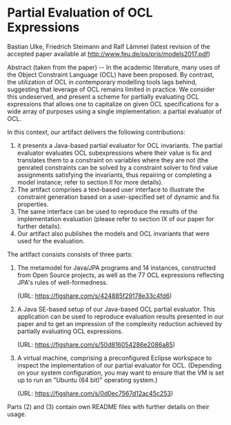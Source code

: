 # Partial Evaluation of OCL Expressions
Bastian Ulke, Friedrich Steimann and Ralf Lämmel
(latest revision of the accepted paper available at http://www.feu.de/ps/prjs/models2017.pdf)

Abstract (taken from the paper) -- In the academic literature, many uses of the Object Constraint Language (OCL) have been proposed. By contrast, the utilization of OCL in contemporary modelling tools lags behind, suggesting that leverage of OCL remains limited in practice. We consider this undeserved, and present a scheme for partially evaluating OCL expressions that allows one to capitalize on given OCL specifications for a wide array of purposes using a single implementation: a partial evaluator of OCL.


In this context, our artifact delivers the following contributions:
1. it presents a Java-based partial evaluator for OCL invariants. The partial evaluator evaluates OCL subexpressions where their value is fix and translates them to a constraint on variables where they are not (the genrated constraints can be solved by a constraint solver to find value assignments satisfying the invariants, thus repairing or completing a model instance; refer to section II for more details).
2. The artifact comprises a text-based user interface to illustrate the constraint generation based on a user-specified set of dynamic and fix properties.
3. The same interface can be used to reproduce the results of the implementation evaluation (please refer to section IX of our paper for further details).
4. Our artifact also publishes the models and OCL invariants that were used for the evaluation.


The artifact consists consists of three parts:

1. The metamodel for Java/JPA programs and 14 instances, constructed from Open Source projects, as well as the 77 OCL expressions reflecting JPA's rules of well-formedness.

	(URL: https://figshare.com/s/424885f29178e33c4fd6)

2. A Java SE-based setup of our Java-based OCL partial evaluator. This application can be used to reproduce evaluation results presented in our paper and to get an impression of the complexity reduction achieved by partially evaluating OCL expressions.

	(URL: https://figshare.com/s/50d816054286e2086a85)
	
3. A virtual machine, comprising a preconfigured Eclipse workspace to inspect the implementation of our partial evaluator for OCL. (Depending on your system configuration, you may want to ensure that the VM is set up to run an "Ubuntu (64 bit)" operating system.)

	(URL: https://figshare.com/s/0d0ec7567d12ac45c253)
	

Parts (2) and (3) contain own README files with further details on their usage.

